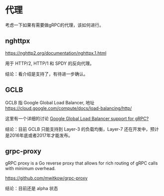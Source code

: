 # 代理

考虑一下如果有需要做gRPC的代理，该如何进行。

## nghttpx

https://nghttp2.org/documentation/nghttpx.1.html

用于 HTTP/2, HTTP/1 和 SPDY 的反向代理。

结论：看介绍是支持了，有待进一步确认。

## GCLB

GCLB 指 Google Global Load Balancer, 地址 https://cloud.google.com/compute/docs/load-balancing/http/

这里有一个详细的讨论 [Google Global Load Balancer support for gRPC?](https://groups.google.com/forum/?utm_medium=email&utm_source=footer#!msg/grpc-io/bfURoNLojHo/GwEFOXumAQAJ)

结论：目前 GCLB 只能支持到 Layer-3 的负载均衡，Layer-7 还在开发中，预计是2016年底或者2017年才能发布。

## grpc-proxy

gRPC proxy is a Go reverse proxy that allows for rich routing of gRPC calls with minimum overhead.

https://github.com/mwitkow/grpc-proxy

结论：目前还是 alpha 状态